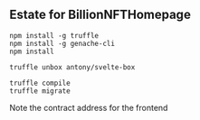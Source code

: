 ## Estate for BillionNFTHomepage

```
npm install -g truffle
npm install -g genache-cli
npm install

truffle unbox antony/svelte-box

truffle compile
truffle migrate
```

Note the contract address for the frontend
